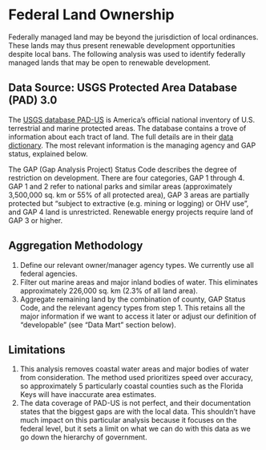 # Federal Land Ownership

Federally managed land may be beyond the jurisdiction of local ordinances. These lands may thus present renewable development opportunities despite local bans. The following analysis was used to identify federally managed lands that may be open to renewable development.

## Data Source: USGS Protected Area Database (PAD) 3.0

The [USGS database PAD-US](https://www.usgs.gov/programs/gap-analysis-project/science/protected-areas) is America’s official national inventory of U.S. terrestrial and marine protected areas. The database contains a trove of information about each tract of land. The full details are in their [data dictionary](https://d9-wret.s3.us-west-2.amazonaws.com/assets/palladium/production/s3fs-public/media/files/PADUS_Standard_Tables_1.xlsx). The most relevant information is the managing agency and GAP status, explained below.

The GAP (Gap Analysis Project) Status Code describes the degree of restriction on development. There are four categories, GAP 1 through 4. GAP 1 and 2 refer to national parks and similar areas (approximately 3,500,000 sq. km or 55% of all protected area), GAP 3 areas are partially protected but “subject to extractive (e.g. mining or logging) or OHV use”, and GAP 4 land is unrestricted. Renewable energy projects require land of GAP 3 or higher.

## Aggregation Methodology

1. Define our relevant owner/manager agency types. We currently use all federal agencies.
1. Filter out marine areas and major inland bodies of water. This eliminates approximately 226,000 sq. km (2.3% of all land area).
1. Aggregate remaining land by the combination of county, GAP Status Code, and the relevant agency types from step 1. This retains all the major information if we want to access it later or adjust our definition of “developable” (see “Data Mart” section below).

## Limitations

1. This analysis removes coastal water areas and major bodies of water from consideration. The method used prioritizes speed over accuracy, so approximately 5 particularly coastal counties such as the Florida Keys will have inaccurate area estimates.
1. The data coverage of PAD-US is not perfect, and their documentation states that the biggest gaps are with the local data. This shouldn’t have much impact on this particular analysis because it focuses on the federal level, but it sets a limit on what we can do with this data as we go down the hierarchy of government.
